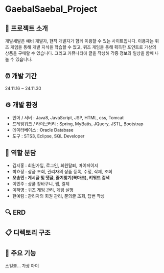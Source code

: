 # GaebalSaebal_Project

## 💁 프로젝트 소개

개발새발은 예비 개발자, 현직 개발자가 함께 이용할 수 있는 사이트입니다. 이용자는 퀴즈 게임을 통해 개발 지식을 학습할 수 있고, 퀴즈 게임을 통해 획득한 포인트로 가상의 상품을 구매할 수 있습니다. 그리고 커뮤니티에 글을 작성해 각종 정보와 일상을 함께 나눌 수 있습니다.


## ⏰ 개발 기간

24.11.16 ~ 24.11.30


## ⚙️ 개발 환경
- 언어 / 서버 : Java8, JavaScript, JSP, HTML, css, Tomcat
- 프레임워크 / 라이브러리 : Spring, MyBatis, JQuery, JSTL, Bootstrap
- 데이터베이스 : Oracle Database
- 도구 : STS3, Eclipse, SQL Developer


## 👥 역할 분담

- 김지홍 : 회원가입, 로그인, 회원탈퇴, 마이페이지
- 박효정 : 상품 조회, 관리자의 상품 등록, 수정, 삭제, 조회
- **오송민 : 게시글 및 댓글, 즐겨찾기(북마크), 키워드 검색**
- 이민주 : 상품 장바구니, 찜, 결제
- 이하영 : 퀴즈 게임 관리, 게임 실행
- 한예림 : 관리자의 회원 관리, 문의글 조회, 답변 작성


## 🔍 ERD


## 📋 디렉토리 구조


## 📌 주요 기능



스킬불... 가상 아이
